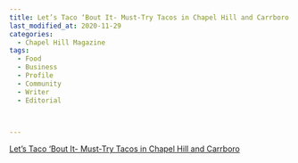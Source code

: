 ```yaml
---
title: Let’s Taco ‘Bout It- Must-Try Tacos in Chapel Hill and Carrboro
last_modified_at: 2020-11-29
categories:
  - Chapel Hill Magazine
tags:
  - Food
  - Business
  - Profile 
  - Community
  - Writer
  - Editorial 



---
```


[Let’s Taco ‘Bout It- Must-Try Tacos in Chapel Hill and Carrboro](https://issuu.com/shannonmedia/docs/chmseptoct17/98 )
